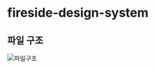 # fireside-design-system

## 파일 구조

![파일구조](https://user-images.githubusercontent.com/110802879/185335242-a25da91d-9ddc-4a96-852d-da2205bcf8ad.jpg)
